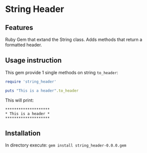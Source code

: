 # String Header

Features
---------------
Ruby Gem that extand the String class. Adds methods that return a formatted header.

Usage instruction
---------------

This gem provide 1 single methods on string `to_header`:

 ```ruby
require 'string_header'

puts "This is a header".to_header
 ```

This will print:

```
********************
* This is a header *
********************
```

Installation
--------------
In directory execute:
`gem install string_header-0.0.0.gem`

